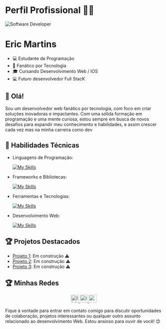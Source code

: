 
<h1>Perfil Profissional 👩‍💻</h1>
<img src="https://i.pinimg.com/originals/0f/25/e4/0f25e4668c1c7740b5ed41835339d67f.gif" alt="Software Developer">
  </div>
  
  # Eric Martins
  
  - 💻 Estudante de Programação
  - 🤖 Fanático por Tecnologia
  - 🎓 Cursando Desenvolvimento Web / IOS
  - 💻 Futuro desenvolvedor Full StacK
  
  
  ## 👋 Olá!
  
  Sou um desenvolvedor web  fanático por tecnologia, com foco em criar soluções inovadoras e impactantes. Com uma sólida formação em programação e uma mente curiosa, estou sempre em busca de novos desafios para expandir meu conhecimento e habilidades, e assim crescer cada vez mas na minha carreira como dev
  
  ## 🚀 Habilidades Técnicas
  
  - Linguagens de Programação: 
  
      [![My Skills](https://skillicons.dev/icons?i=javascript,php,python)](https://skillicons.dev)
  - Frameworks e Bibliotecas: 
  
      [![My Skills](https://skillicons.dev/icons?i=react,sass)](https://skillicons.dev)

  - Ferramentas e Tecnologias: 
  
      [![My Skills](https://skillicons.dev/icons?i=visualstudio,git,github,deploy)](https://skillicons.dev)
  - Desenvolvimento Web:
  
      [![My Skills](https://skillicons.dev/icons?i=html,css)](https://skillicons.dev)
  
  ## 🏆 Projetos Destacados
  
  - [Projeto 1](https://github.com/euericmelo/PetShop): Em construção ⚠️
  - [Projeto 2](https://github.com/euericmelo/DebugCafe): Em construção ⚠️
  - [Projeto 3](https://github.com/euericmelo/projeto3): Em construção ⚠️
  
  ## 🏆 Minhas Redes
  
  <div align="center">
    <a href="euericmelo" target="_blank">
      <img src="https://img.shields.io/static/v1?message=LinkedIn&logo=linkedin&label=&color=0077B5&logoColor=white&labelColor=&style=for-the-badge" height="25" alt="linkedin logo"  />
    </a>
    <a href="euericmelo" target="_blank">
      <img src="https://img.shields.io/static/v1?message=Instagram&logo=instagram&label=&color=E4405F&logoColor=white&labelColor=&style=for-the-badge" height="25" alt="instagram logo"  />
    </a>
    <a href="euericmelo" target="_blank">
      <img src="https://img.shields.io/static/v1?message=Youtube&logo=youtube&label=&color=FF0000&logoColor=white&labelColor=&style=for-the-badge" height="25" alt="youtube logo"  />
    </a>
  </div>
  
  Fique à vontade para entrar em contato comigo para discutir oportunidades de colaboração, projetos interessantes ou qualquer outro assunto relacionado ao desenvolvimento Web. Estou ansioso para ouvir de você! 😊
